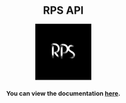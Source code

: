 <div align="center">
    <h1>RPS API</h1>
    <img src="src/public/logo.jpg" width="150px" alt="RPS API logo" />
    <h3>You can view the documentation <a href="https://rps.gamertike.com">here</a>.</h3>
</div>
